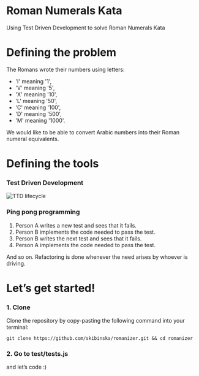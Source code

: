 # Roman Numerals Kata 

Using Test Driven Development to solve Roman Numerals Kata

# Defining the problem

The Romans wrote their numbers using letters: 

- 'I' meaning '1',
- 'V' meaning '5', 
- 'X' meaning '10',
- 'L' meaning '50',
- 'C' meaning '100', 
- 'D' meaning '500',
- 'M' meaning '1000'.

We would like to be able to convert Arabic numbers into their Roman numeral equivalents.   

# Defining the tools

### Test Driven Development

![TTD lifecycle](https://cloud.githubusercontent.com/assets/10700103/23134527/09fabe52-f78d-11e6-90d8-b747714a52f6.png)

### Ping pong programming

1. Person A writes a new test and sees that it fails.
2. Person B implements the code needed to pass the test.
3. Person B writes the next test and sees that it fails.
4. Person A implements the code needed to pass the test.

And so on. Refactoring is done whenever the need arises by whoever is driving.

# Let’s get started!

### 1. Clone

Clone the repository by copy-pasting the following command into your terminal:

  ```
  git clone https://github.com/skibinska/romanizer.git && cd romanizer
  ```

### 2. Go to test/tests.js

and let’s code :)



